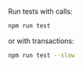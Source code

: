 Run tests with calls:

```bash
npm run test
```

or with transactions:

```bash
npm run test --slow
```